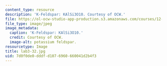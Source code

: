 ```yaml
---
content_type: resource
description: 'K-Feldspar: KAlSi3O10. Courtesy of OCW.'
file: https://ol-ocw-studio-app-production.s3.amazonaws.com/courses/12-108-structure-of-earth-materials-fall-2004/7d0f0de0dddfd1076960660041d2b4f3_lab3-32.jpg
file_type: image/jpeg
image_metadata:
  caption: 'K-Feldspar: KAlSi3O10.'
  credit: Courtesy of OCW.
  image-alt: potassium feldspar.
resourcetype: Image
title: lab3-32.jpg
uid: 7d0f0de0-dddf-d107-6960-660041d2b4f3
---
```

